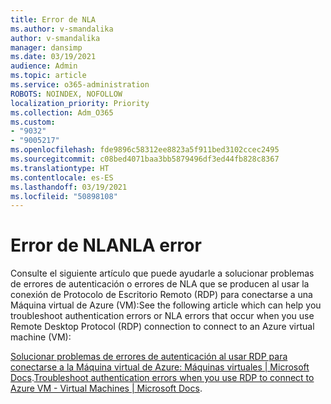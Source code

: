 ```yaml
---
title: Error de NLA
ms.author: v-smandalika
author: v-smandalika
manager: dansimp
ms.date: 03/19/2021
audience: Admin
ms.topic: article
ms.service: o365-administration
ROBOTS: NOINDEX, NOFOLLOW
localization_priority: Priority
ms.collection: Adm_O365
ms.custom:
- "9032"
- "9005217"
ms.openlocfilehash: fde9896c58312ee8823a5f911bed3102ccec2495
ms.sourcegitcommit: c08bed4071baa3bb5879496df3ed44fb828c8367
ms.translationtype: HT
ms.contentlocale: es-ES
ms.lasthandoff: 03/19/2021
ms.locfileid: "50898108"
---
```

# <a name="nla-error"></a><span data-ttu-id="f93cc-102">Error de NLA</span><span class="sxs-lookup"><span data-stu-id="f93cc-102">NLA error</span></span>

<span data-ttu-id="f93cc-103">Consulte el siguiente artículo que puede ayudarle a solucionar problemas de errores de autenticación o errores de NLA que se producen al usar la conexión de Protocolo de Escritorio Remoto (RDP) para conectarse a una Máquina virtual de Azure (VM):</span><span class="sxs-lookup"><span data-stu-id="f93cc-103">See the following article which can help you troubleshoot authentication errors or NLA errors that occur when you use Remote Desktop Protocol (RDP) connection to connect to an Azure virtual machine (VM):</span></span>

<span data-ttu-id="f93cc-104">[Solucionar problemas de errores de autenticación al usar RDP para conectarse a la Máquina virtual de Azure: Máquinas virtuales | Microsoft Docs](https://docs.microsoft.com/troubleshoot/azure/virtual-machines/cannot-connect-rdp-azure-vm).</span><span class="sxs-lookup"><span data-stu-id="f93cc-104">[Troubleshoot authentication errors when you use RDP to connect to Azure VM - Virtual Machines | Microsoft Docs](https://docs.microsoft.com/troubleshoot/azure/virtual-machines/cannot-connect-rdp-azure-vm).</span></span>



